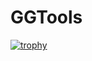 # GGTools

[![trophy](https://github-profile-trophy.vercel.app/?username=ryo-ma)](https://github.com/blackhat-404/github-profile-trophy)
